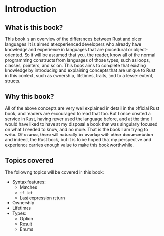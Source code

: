 # Introduction

## What is this book?

This book is an overview of the differences between Rust and older languages. It is aimed at experienced developers who already have knowledge and experience in languages that are procedural or object-oriented. So it will be assumed that you, the reader, know all of the normal programming constructs from languages of those types, such as loops, classes, pointers, and so on. This book aims to complete that existing knowledge by introducing and explaining concepts that are unique to Rust in this context, such as ownership, lifetimes, traits, and to a lesser extent, structs.

## Why this book?

All of the above concepts are very well explained in detail in the official Rust book, and readers are encouraged to read that too. But I once created a service in Rust, having never used the language before, and at the time I would have liked to have at my disposal a book that was singularly focused on what I needed to know, and no more. That is the book I am trying to write. Of course, there will naturally be overlap with other documentation and indeed, the Rust book, but it is to be hoped that my perspective and experience carries enough value to make this book worthwhile.


## Topics covered

The following topics will be covered in this book:

- Syntax features:
	- Matches
	- `if let`
	- Last expression return
- Ownership
- Lifetimes
- Types:
	- Option
	- Result
	- Enums


